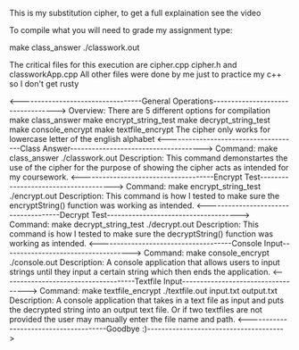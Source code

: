 This is my substitution cipher, to get a full explaination see the video

To compile what you will need to grade my assignment type:

make class_answer
./classwork.out

The critical files for this execution are cipher.cpp cipher.h and classworkApp.cpp
All other files were done by me just to practice my c++ so I don't get rusty

<----------------------------------General Operations---------------------------------->
Overview: There are 5 different options for compilation
          make class_answer
          make encrypt_string_test
          make decrypt_string_test
          make console_encrypt
          make textfile_encrypt
The cipher only works for lowercase letter of the english alphabet
<-------------------------------------Class Answer------------------------------------->
Command: make class_answer
         ./classwork.out
Description: This command demonstartes the use of the cipher for the purpose of 
             showing the cipher acts as intended for my coursework. 
<-------------------------------------Encrypt Test------------------------------------->
Command: make encrypt_string_test
         ./encrypt.out
Description: This command is how I tested to make sure the encryptString() function was
             working as intended.
<-------------------------------------Decrypt Test------------------------------------->
Command: make decrypt_string_test
         ./decrypt.out
Description: This command is how I tested to make sure the decryptString() function was
             working as intended.
<-------------------------------------Console Input------------------------------------>
Command: make console_encrypt
         ./console.out
Description: A console application that allows users to input strings until they input
             a certain string which then ends the application.
<-------------------------------------Textfile Input----------------------------------->
Command: make textfile_encrypt
         ./textfile.out input.txt output.txt
Description: A console application that takes in a text file as input and puts the
             decrypted string into an output text file. Or if two textfiles are not
             provided the user may manually enter the file name and path.
<--------------------------------------Goodbye :)-------------------------------------->
